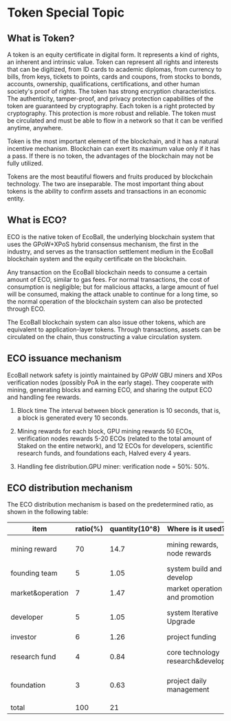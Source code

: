 # Token Special Topic

## What is Token?

A token is an equity certificate in digital form. It represents a kind of rights, an inherent and intrinsic value. Token can represent all rights and interests that can be digitized, from ID cards to academic diplomas, from currency to bills, from keys, tickets to points, cards and coupons, from stocks to bonds, accounts, ownership, qualifications, certifications, and other human society's proof of rights. The token has strong encryption characteristics. The authenticity, tamper-proof, and privacy protection capabilities of the token are guaranteed by cryptography. Each token is a right protected by cryptography. This protection is more robust and reliable. The token must be circulated and must be able to flow in a network so that it can be verified anytime, anywhere.

Token is the most important element of the blockchain, and it has a natural incentive mechanism. Blockchain can exert its maximum value only if it has a pass. If there is no token, the advantages of the blockchain may not be fully utilized.


Tokens are the most beautiful flowers and fruits produced by blockchain technology. The two are inseparable. The most important thing about tokens is the ability to confirm assets and transactions in an economic entity.

## What is ECO?

ECO is the native token of EcoBall, the underlying blockchain system that uses the GPoW+XPoS hybrid consensus mechanism, the first in the industry, and serves as the transaction settlement medium in the EcoBall blockchain system and the equity certificate on the blockchain.

Any transaction on the EcoBall blockchain needs to consume a certain amount of ECO, similar to gas fees. For normal transactions, the cost of consumption is negligible; but for malicious attacks, a large amount of fuel will be consumed, making the attack unable to continue for a long time, so the normal operation of the blockchain system can also be protected through ECO.

The EcoBall blockchain system can also issue other tokens, which are equivalent to application-layer tokens. Through transactions, assets can be circulated on the chain, thus constructing a value circulation system.

## ECO issuance mechanism

EcoBall network safety is jointly maintained by GPoW GBU miners and XPos verification nodes (possibly PoA in the early stage). They cooperate with mining, generating blocks and earning ECO, and sharing the output ECO and handling fee rewards.

1. Block time The interval between block generation is 10 seconds, that is, a block is generated every 10 seconds.

2. Mining rewards for each block, GPU mining rewards 50 ECOs, verification nodes rewards 5-20 ECOs (related to the total amount of Staked on the entire network), and 12 ECOs for developers, scientific research funds, and foundations each, Halved every 4 years.

3. Handling fee distribution.GPU miner: verification node = 50%: 50%.


## ECO distribution mechanism

The ECO distribution mechanism is based on the predetermined ratio, as shown in the following table:


|  item            | ratio(%)|  quantity(10^8) |  Where is it used?              | note             | 
| ---------------- | --------| ----------------| ------------------------------  | ---------------  |
| mining reward    |  70     |  14.7           |  mining rewards, node rewards   | 4 years halving  | 
| founding team    |  5      |  1.05           |  system build and develop       |                  |
| market&operation |  7      |  1.47           |  market operation and promotion |                  |
| developer        |  5      |  1.05           |  system Iterative Upgrade       | new block reward |
| investor         |  6      |  1.26           |  project funding                |                  |
| research fund    |  4      |  0.84           |  core technology research&develop|new block reward |
| foundation       |  3      |  0.63           |  project daily management       | new block reward |
|                  |         |                 |                                 |                  |
| total            |  100    |  21             |                                 |                  |

